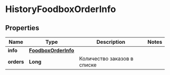 # HistoryFoodboxOrderInfo

## Properties
Name | Type | Description | Notes
------------ | ------------- | ------------- | -------------
**info** | [**FoodboxOrderInfo**](FoodboxOrderInfo.md) |  | 
**orders** | **Long** | Количество заказов в списке | 
